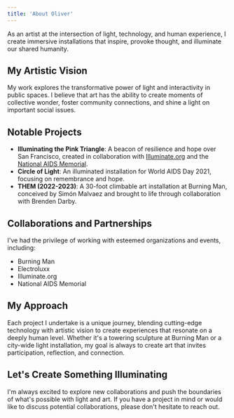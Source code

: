 ```yaml
---
title: 'About Oliver'
---
```


As an artist at the intersection of light, technology, and human experience, I create immersive
installations that inspire, provoke thought, and illuminate our shared humanity.

## My Artistic Vision

My work explores the transformative power of light and interactivity in public spaces. I believe
that art has the ability to create moments of collective wonder, foster community connections, and
shine a light on important social issues.

## Notable Projects

- **Illuminating the Pink Triangle**: A beacon of resilience and hope over San Francisco, created in
  collaboration with [Illuminate.org](https://illuminate.org/?ref=newth.ai) and the
  [National AIDS Memorial](https://www.aidsmemorial.org/?ref=newth.ai).
- **Circle of Light**: An illuminated installation for World AIDS Day 2021, focusing on remembrance
  and hope.
- **THEM (2022-2023)**: A 30-foot climbable art installation at Burning Man, conceived by Simón
  Malvaez and brought to life through collaboration with Brenden Darby.

## Collaborations and Partnerships

I've had the privilege of working with esteemed organizations and events, including:

- Burning Man
- Electroluxx
- Illuminate.org
- National AIDS Memorial

## My Approach

Each project I undertake is a unique journey, blending cutting-edge technology with artistic vision
to create experiences that resonate on a deeply human level. Whether it's a towering sculpture at
Burning Man or a city-wide light installation, my goal is always to create art that invites
participation, reflection, and connection.

## Let's Create Something Illuminating

I'm always excited to explore new collaborations and push the boundaries of what's possible with
light and art. If you have a project in mind or would like to discuss potential collaborations,
please don't hesitate to reach out.
